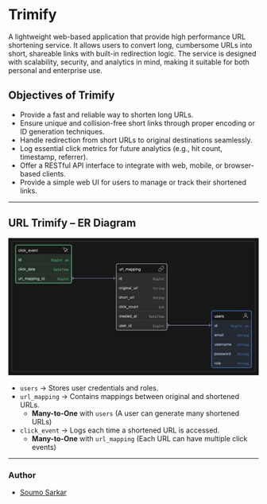 # Trimify

A lightweight web-based application that provide high performance URL shortening service. It allows users to convert long, cumbersome URLs into short, shareable links with built-in redirection logic. The service is designed with scalability, security, and analytics in mind, making it suitable for both personal and enterprise use.

## Objectives of Trimify

- Provide a fast and reliable way to shorten long URLs.
- Ensure unique and collision-free short links through proper encoding or ID generation techniques.
- Handle redirection from short URLs to original destinations seamlessly.
- Log essential click metrics for future analytics (e.g., hit count, timestamp, referrer).
- Offer a RESTful API interface to integrate with web, mobile, or browser-based clients.
- Provide a simple web UI for users to manage or track their shortened links.

---

## URL Trimify – ER Diagram

![Entity Relationship Diagram](./diagram/Trimify-ERD.png)

- `users` → Stores user credentials and roles.
- `url_mapping` → Contains mappings between original and shortened URLs.
  - **Many-to-One** with `users` (A user can generate many shortened URLs)
- `click_event` → Logs each time a shortened URL is accessed.
  - **Many-to-One** with `url_mapping` (Each URL can have multiple click events)

---

### Author

- [Soumo Sarkar](https://www.linkedin.com/in/soumo-sarkar/)
